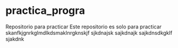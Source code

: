 # practica_progra
Repositorio para practicar
Este repositorio es solo para practicar skanfkjgnrkglmdlkdsmaklnrgknskjf sjkdnajsk sajkdnajk sajkdnsdkgklf sjakdnk
